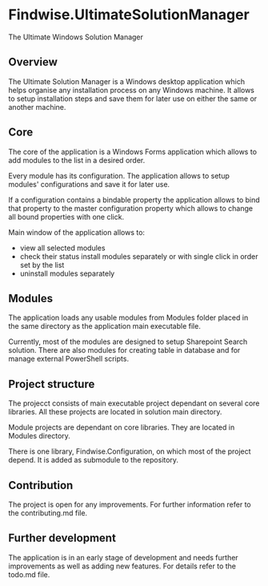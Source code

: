 # Findwise.UltimateSolutionManager
The Ultimate Windows Solution Manager

## Overview
The Ultimate Solution Manager is a Windows desktop application which helps organise any installation process on any Windows machine.
It allows to setup installation steps and save them for later use on either the same or another machine.

## Core
The core of the application is a Windows Forms application which allows to add modules to the list in a desired order.

Every module has its configuration. The application allows to setup modules' configurations and save it for later use.

If a configuration contains a bindable property the application allows to bind that property to the master configuration property which allows to change all bound properties with one click.

Main window of the application allows to:
- view all selected modules
- check their status install modules separately or with single click in order set by the list
- uninstall modules separately

## Modules
The application loads any usable modules from Modules folder placed in the same directory as the application main executable file.

Currently, most of the modules are designed to setup Sharepoint Search solution.
There are also modules for creating table in database and for manage external PowerShell scripts.

## Project structure
The projecct consists of main executable project dependant on several core libraries. All these projects are located in solution main directory.

Module projects are dependant on core libraries. They are located in Modules directory.

There is one library, Findwise.Configuration, on which most of the project depend. It is added as submodule to the repository.

## Contribution
The project is open for any improvements. For further information refer to the contributing.md file.

## Further development
The application is in an early stage of development and needs further improvements as well as adding new features. For details refer to the todo.md file.
